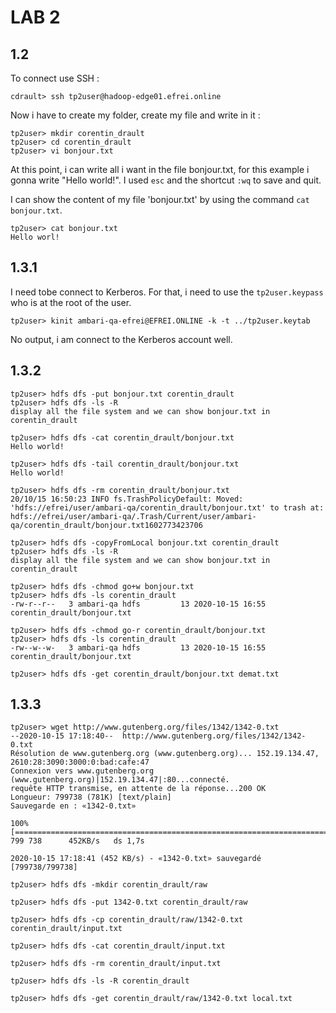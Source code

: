 # LAB 2

## 1.2
To connect use SSH :
```console
cdrault> ssh tp2user@hadoop-edge01.efrei.online
```

Now i have to create my folder, create my file and write in it : 
```console
tp2user> mkdir corentin_drault
tp2user> cd corentin_drault
tp2user> vi bonjour.txt
```
At this point, i can write all i want in the file bonjour.txt, for this example i gonna write "Hello world!". I used `esc` and the shortcut `:wq` to save and quit.

I can show the content of my file 'bonjour.txt' by using the command `cat bonjour.txt`.

```console
tp2user> cat bonjour.txt
Hello worl!
```

## 1.3.1

I need tobe connect to Kerberos. For that, i need to use the `tp2user.keypass` who is at the root of the user.

```console
tp2user> kinit ambari-qa-efrei@EFREI.ONLINE -k -t ../tp2user.keytab
```

No output, i am connect to the Kerberos account well.

## 1.3.2
```console
tp2user> hdfs dfs -put bonjour.txt corentin_drault
tp2user> hdfs dfs -ls -R
display all the file system and we can show bonjour.txt in corentin_drault

tp2user> hdfs dfs -cat corentin_drault/bonjour.txt
Hello world!

tp2user> hdfs dfs -tail corentin_drault/bonjour.txt
Hello world!

tp2user> hdfs dfs -rm corentin_drault/bonjour.txt
20/10/15 16:50:23 INFO fs.TrashPolicyDefault: Moved: 'hdfs://efrei/user/ambari-qa/corentin_drault/bonjour.txt' to trash at: hdfs://efrei/user/ambari-qa/.Trash/Current/user/ambari-qa/corentin_drault/bonjour.txt1602773423706

tp2user> hdfs dfs -copyFromLocal bonjour.txt corentin_drault
tp2user> hdfs dfs -ls -R
display all the file system and we can show bonjour.txt in corentin_drault

tp2user> hdfs dfs -chmod go+w bonjour.txt
tp2user> hdfs dfs -ls corentin_drault
-rw-r--r--   3 ambari-qa hdfs         13 2020-10-15 16:55 corentin_drault/bonjour.txt

tp2user> hdfs dfs -chmod go-r corentin_drault/bonjour.txt
tp2user> hdfs dfs -ls corentin_drault
-rw--w--w-   3 ambari-qa hdfs         13 2020-10-15 16:55 corentin_drault/bonjour.txt

tp2user> hdfs dfs -get corentin_drault/bonjour.txt demat.txt
```

## 1.3.3

```console
tp2user> wget http://www.gutenberg.org/files/1342/1342-0.txt 
--2020-10-15 17:18:40--  http://www.gutenberg.org/files/1342/1342-0.txt
Résolution de www.gutenberg.org (www.gutenberg.org)... 152.19.134.47, 2610:28:3090:3000:0:bad:cafe:47
Connexion vers www.gutenberg.org (www.gutenberg.org)|152.19.134.47|:80...connecté.
requête HTTP transmise, en attente de la réponse...200 OK
Longueur: 799738 (781K) [text/plain]
Sauvegarde en : «1342-0.txt»

100%[==============================================================================================================>] 799 738      452KB/s   ds 1,7s   

2020-10-15 17:18:41 (452 KB/s) - «1342-0.txt» sauvegardé [799738/799738]

tp2user> hdfs dfs -mkdir corentin_drault/raw

tp2user> hdfs dfs -put 1342-0.txt corentin_drault/raw

tp2user> hdfs dfs -cp corentin_drault/raw/1342-0.txt corentin_drault/input.txt

tp2user> hdfs dfs -cat corentin_drault/input.txt

tp2user> hdfs dfs -rm corentin_drault/input.txt

tp2user> hdfs dfs -ls -R corentin_drault

tp2user> hdfs dfs -get corentin_drault/raw/1342-0.txt local.txt 


```
